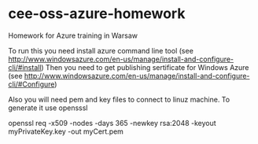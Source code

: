 cee-oss-azure-homework
======================

Homework for Azure training in Warsaw

To run this you need install azure command line tool (see http://www.windowsazure.com/en-us/manage/install-and-configure-cli/#install)
Then you need to get publishing sertificate for Windows Azure (see http://www.windowsazure.com/en-us/manage/install-and-configure-cli/#Configure)

Also you will need pem and key files to connect to linuz machine. To generate it use opensssl

openssl req -x509 -nodes -days 365 -newkey rsa:2048 -keyout myPrivateKey.key -out myCert.pem
